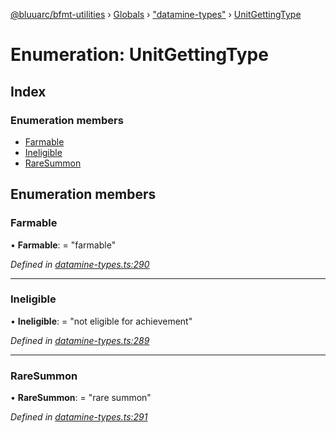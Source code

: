 [@bluuarc/bfmt-utilities](../README.md) › [Globals](../globals.md) › ["datamine-types"](../modules/_datamine_types_.md) › [UnitGettingType](_datamine_types_.unitgettingtype.md)

# Enumeration: UnitGettingType

## Index

### Enumeration members

* [Farmable](_datamine_types_.unitgettingtype.md#farmable)
* [Ineligible](_datamine_types_.unitgettingtype.md#ineligible)
* [RareSummon](_datamine_types_.unitgettingtype.md#raresummon)

## Enumeration members

###  Farmable

• **Farmable**: = "farmable"

*Defined in [datamine-types.ts:290](https://github.com/BluuArc/bfmt-utilities/blob/2dbb89b/src/datamine-types.ts#L290)*

___

###  Ineligible

• **Ineligible**: = "not eligible for achievement"

*Defined in [datamine-types.ts:289](https://github.com/BluuArc/bfmt-utilities/blob/2dbb89b/src/datamine-types.ts#L289)*

___

###  RareSummon

• **RareSummon**: = "rare summon"

*Defined in [datamine-types.ts:291](https://github.com/BluuArc/bfmt-utilities/blob/2dbb89b/src/datamine-types.ts#L291)*
